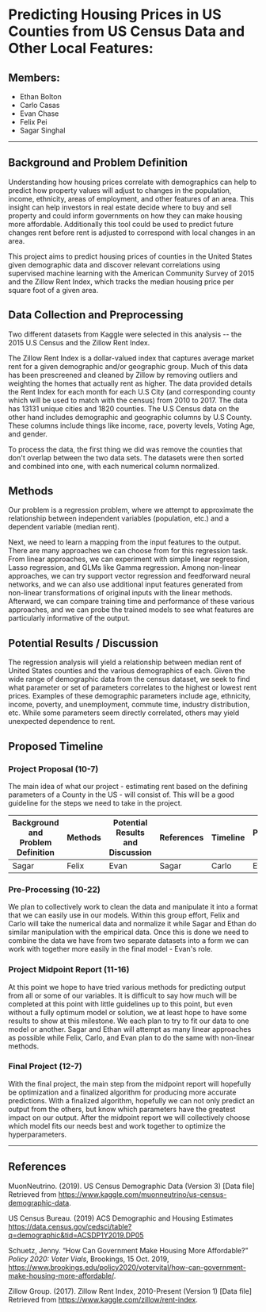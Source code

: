 # Predicting Housing Prices in US Counties from US Census Data and Other Local Features:
## Members:
- Ethan Bolton
- Carlo Casas
- Evan Chase
- Felix Pei
- Sagar Singhal

---

## Background and Problem Definition
Understanding how housing prices correlate with demographics can help to predict how property values will adjust to changes in the population, income, ethnicity, areas of employment, and other features of an area. This insight can help investors in real estate decide where to buy and sell property and could inform governments on how they can make housing more affordable. Additionally this tool could be used to predict future changes rent before rent is adjusted to correspond with local changes in an area.

This project aims to predict housing prices of counties in the United States given demographic data and discover relevant correlations using supervised machine learning with the American Community Survey of 2015 and the Zillow Rent Index, which tracks the median housing price per square foot of a given area.

## Data Collection and Preprocessing
Two different datasets from Kaggle were selected in this analysis -- the 2015 U.S Census and the Zillow Rent Index. 

The Zillow Rent Index is a dollar-valued index that captures average market rent for a given demographic and/or geographic group. Much of this data has been prescreened and cleaned by Zillow by removing outliers and weighting the homes that actually rent as higher. The data provided details the Rent Index for each month for each U.S City (and corresponding county which will be used to match with the census) from 2010 to 2017. The data has 13131 unique cities and 1820 counties. The U.S Census data on the other hand includes demographic and geographic columns by U.S County. These columns include things like income, race, poverty levels, Voting Age, and gender.

To process the data, the first thing we did was remove the counties that don't overlap between the two data sets. The datasets were then sorted and combined into one, with each numerical column normalized.

## Methods
Our problem is a regression problem, where we attempt to approximate the relationship between independent variables (population, etc.) and a dependent variable (median rent).

Next, we need to learn a mapping from the input features to the output. There are many approaches we can choose from for this regression task. From linear approaches, we can experiment with simple linear regression, Lasso regression, and GLMs like Gamma regression. Among non-linear approaches, we can try support vector regression and feedforward neural networks, and we can also use additional input features generated from non-linear transformations of original inputs with the linear methods. Afterward, we can compare training time and performance of these various approaches, and we can probe the trained models to see what features are particularly informative of the output.

## Potential Results / Discussion
The regression analysis will yield a relationship between median rent of United States counties and the various demographics of each. Given the wide range of demographic data from the census dataset, we seek to find what parameter or set of parameters correlates to the highest or lowest rent prices. Examples of these demographic parameters include age, ethnicity, income, poverty, and unemployment, commute time, industry distribution, etc. While some parameters seem directly correlated, others may yield unexpected dependence to rent. 

## Proposed Timeline
### Project Proposal (10-7)

The main idea of what our project - estimating rent based on the defining parameters of a County in the US - will consist of. This will be a good guideline for the steps we need to take in the project.

| Background and Problem Definition | Methods | Potential Results and Discussion | References | Timeline | Proposal Video |
| --------------------------------- | ------- | -------------------------------- | ---------- | -------- | -------------- |
| Sagar | Felix | Evan | Sagar | Carlo | Ethan |

### Pre-Processing (10-22)
We plan to collectively work to clean the data and manipulate it into a format that we can easily use in our models. Within this group effort, Felix and Carlo will take the numerical data and normalize it while Sagar and Ethan do similar manipulation with the empirical data. Once this is done we need to combine the data we have from two separate datasets into a form we can work with together more easily in the final model - Evan's role. 

### Project Midpoint Report (11-16)
At this point we hope to have tried various methods for predicting output from all or some of our variables. It is difficult to say how much will be completed at this point with little guidelines up to this point, but even without a fully optimum model or solution, we at least hope to have some results to show at this milestone. We each plan to try to fit our data to one model or another. Sagar and Ethan will attempt as many linear approaches as possible while Felix, Carlo, and Evan plan to do the same with non-linear methods. 

### Final Project (12-7)
With the final project, the main step from the midpoint report will hopefully be optimization and a finalized algorithm for producing more accurate predictions. With a finalized algorithm, hopefully we can not only predict an output from the others, but know which parameters have the greatest impact on our output. After the midpoint report we will collectively choose which model fits our needs best and work together to optimize the hyperparameters. 

---

## References
MuonNeutrino. (2019). US Census Demographic Data (Version 3) [Data file] Retrieved from https://www.kaggle.com/muonneutrino/us-census-demographic-data.

US Census Bureau. (2019) ACS Demographic and Housing Estimates https://data.census.gov/cedsci/table?q=demographic&tid=ACSDP1Y2019.DP05

Schuetz, Jenny. “How Can Government Make Housing More Affordable?” *Policy 2020: Voter Vials*, Brookings, 15 Oct. 2019, https://www.brookings.edu/policy2020/votervital/how-can-government-make-housing-more-affordable/.

Zillow Group. (2017). Zillow Rent Index, 2010-Present (Version 1) [Data file] Retrieved from https://www.kaggle.com/zillow/rent-index.

